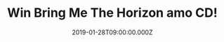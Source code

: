 ---
campaign-uuid: "c-063e5bbb-4a85-4579-b029-a5e0aa668afb"
type: "Competition"
category: "Music"
date: "2019-01-28T09:00:00.000Z"
end-date: "2019-03-01T04:59:00.000Z"
disable-form: false
is_promoted: false
has_entry_page: true
title: "Win Bring Me The Horizon amo CD!"
competition-description: "<p>Their sixth album, amo is finally here! the long awaited\
  \ new album from the Sheffield based rock band, Bring Me The Horizon! BMTH frontman\
  \ Oli Sykes says that \"amo is a love album that explores every aspect of that most\
  \ powerful emotion’’…. So, if you want to explore the most powerful emotion of this\
  \ incredible album as well we have great news for you! We are giving away BMTH brand\
  \ new album to one of our US members!</p>\r\n<p>Are you BTH biggest fan? Click below\
  \ for a chance to win!</p>"
hero-header: "Win Bring Me The Horizon amo CD!"
terms-confirmation: "https://aaa.nme.com/etc/bring-me-the-horizon-amo.pdf"
banner-img: "https://assets.expresslyapp.com/asset-a3143816-5eb6-436a-9cf8-09f052b5798d.jpg"
logo-left-href: "aaa.nme.com"
logo-left-image: "https://assets.expresslyapp.com/asset-3b2fb4a4-d3bb-4b80-a7bd-b1799f5d46a3.jpg"
logo-left-title: "NME AAA"
bg-image-hero: "https://assets.expresslyapp.com/asset-21dc4bcc-b692-49fc-94f4-c37411db4c59.jpg"
bg-image-first: "https://assets.expresslyapp.com/asset-f6267b18-e8c7-454d-a3b8-ff9d262d4f89.jpg"
section1-content: "<p>amo is Bring me The Horizon's sixth studio album, and the lead\
  \ single from this collection is the driving rock song MANTRA. The band spent time\
  \ writing and recording in Los Angeles, with members Oli Sykes and Jordan Fish handling\
  \ production. What has transpired is one of their most exhilarating, genre crossing\
  \ albums to date. While amo has some surprises, it very much sticks to the bands\
  \ successful fan pleasing formula of massive stadium bouncing rocks songs with huge\
  \ singalong choruses.</p>\r\n<p>Bring Me The Horizon have been on a rocket of a\
  \ journey over the last few years, selling over 4 Million albums globally to date,\
  \ playing sell out shows in over 40 countries.We have their brand new album in our\
  \ hands and we want it to give it you, think no more and enter below for a chance\
  \ to win!</p>"
entry-title: "Win Bring Me The Horizon amo CD!"
entry-content: "Enter the draw to win Bring Me The Horizon amo CD!\r\nby completing\
  \ the form below before 23:59 on 28th of February 2019."
has-winner: false
prize-description: "Bring Me The Horizon amo CD."
special-conditions: "Multiple entries are allowed up to one every day."
country-restrictions:
- "US"
---